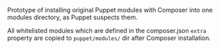 Prototype of installing original Puppet modules with Composer into one modules directory, as Puppet suspects them.

All whitelisted modules which are defined in the composer.json `extra` property are copied to `puppet/modules/` dir after Composer installation.
